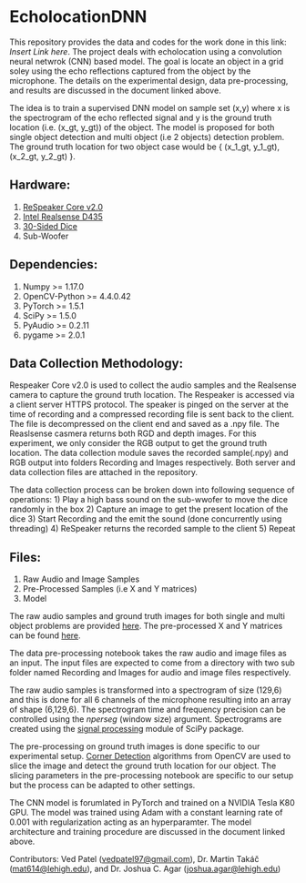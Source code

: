 # EcholocationDNN

This repository provides the data and codes for the work done in this link: *Insert Link here*. The project deals with echolocation using a convolution neural netwrok (CNN) based model. The goal is locate an object in a grid soley using the echo reflections captured from the object by the microphone. The details on the experimental design, data pre-processing, and results are discussed in the document linked above.

The idea is to train a supervised DNN model on sample set (x,y) where x is the spectrogram of the echo reflected signal and y is the ground truth location (i.e. (x_gt, y_gt)) of the object. The model is proposed for both single object detection and multi object (i.e 2 objects) detection problem. The ground truth location for two object case would be { (x_1_gt, y_1_gt), (x_2_gt, y_2_gt) }.

## Hardware:
  1) [ReSpeaker Core v2.0](https://wiki.seeedstudio.com/ReSpeaker_Core_v2.0/)
  2) [Intel Realsense D435](https://www.intelrealsense.com/depth-camera-d435/)
  3) [30-Sided Dice](https://tinyurl.com/30-sided-dice)
  4) Sub-Woofer

## Dependencies:
  1) Numpy >= 1.17.0
  2) OpenCV-Python >= 4.4.0.42
  3) PyTorch >= 1.5.1
  4) SciPy >= 1.5.0
  5) PyAudio >= 0.2.11
  6) pygame >= 2.0.1

## Data Collection Methodology:
Respeaker Core v2.0 is used to collect the audio samples and the Realsense camera to capture the ground truth location. The Respeaker is accessed via a client server HTTPS protocol. The speaker is pinged on the server at the time of recording and a compressed recording file is sent back to the client. The file is decompressed on the client end and saved as a .npy file. The Reaslsense casmera returns both RGD and depth images. For this experiment, we only consider the RGB output to get the ground truth location. The data collection module saves the recorded sample(.npy) and RGB output into folders Recording and Images respectively. Both server and data collection files are attached in the repository.
  
The data collection process can be broken down into following sequence of operations:
    1) Play a high bass sound on the sub-wwofer to move the dice randomly in the box
    2) Capture an image to get the present location of the dice
    3) Start Recording and the emit the sound (done concurrently using threading)
    4) ReSpeaker returns the recorded sample to the client
    5) Repeat 
    
## Files:
  1) Raw Audio and Image Samples
  2) Pre-Processed Samples (i.e X and Y matrices)
  3) Model 

The raw audio samples and ground truth images for both single and multi object problems are provided [here](). The pre-processed X and Y matrices can be found [here](https://drive.google.com/drive/folders/1tWZZ7TY5ViGDtpf1EldzXDdm7Hi6CRWQ?usp=sharing). 

The data pre-processing notebook takes the raw audio and image files as an input. The input files are expected to come from a directory with two sub folder named Recording and Images for audio and image files respectively. 

The raw audio samples is transformed into a spectrogram of size (129,6) and this is done for all 6 channels of the microphone resulting into an array of shape (6,129,6). The spectrogram time and frequency precision can be controlled using the *nperseg* (window size) argument. Spectrograms are created using the [signal processing](https://docs.scipy.org/doc/scipy/reference/generated/scipy.signal.spectrogram.html) module of SciPy package. 

The pre-processing on ground truth images is done specific to our experimental setup. [Corner Detection](https://opencv-python-tutroals.readthedocs.io/en/latest/py_tutorials/py_feature2d/py_shi_tomasi/py_shi_tomasi.html) algorithms from OpenCV are used to slice the image and detect the ground truth location for our object. The slicing parameters in the pre-processing notebook are specific to our setup but the process can be adapted to other settings.

The CNN model is forumlated in PyTorch and trained on a NVIDIA Tesla K80 GPU. The model was trained using Adam with a constant learning rate of 0.001 with regularization acting as an hyperparamter. The model architecture and training procedure are discussed in the document linked above.


Contributors: Ved Patel (vedpatel97@gmail.com), Dr. Martin Takáč (mat614@lehigh.edu), and Dr. Joshua C. Agar (joshua.agar@lehigh.edu)
